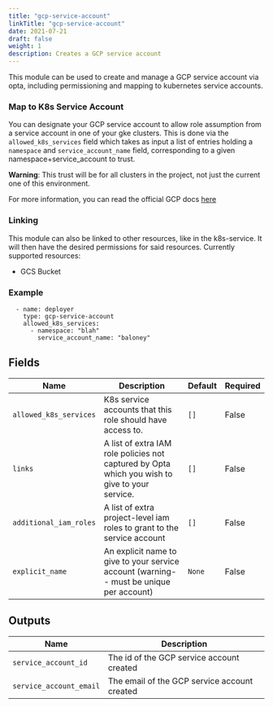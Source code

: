 ```yaml
---
title: "gcp-service-account"
linkTitle: "gcp-service-account"
date: 2021-07-21
draft: false
weight: 1
description: Creates a GCP service account
---
```


This module can be used to create and manage a GCP service account via opta, including permissioning and mapping to 
kubernetes service accounts.

### Map to K8s Service Account
You can designate your GCP service account to allow role assumption from a service account in one of your gke clusters.
This is done via the `allowed_k8s_services` field which takes as input a list of entries holding a `namespace` and 
`service_account_name` field, corresponding to a given namespace+service_account to trust.

__Warning__: This trust will be for all clusters in the project, not just the current one of this environment.

For more information, you can read the official GCP docs [here](https://cloud.google.com/kubernetes-engine/docs/how-to/workload-identity)

### Linking

This module can also be linked to other resources, like in the k8s-service. It will then have the desired permissions
for said resources. Currently supported resources:
* GCS Bucket

### Example

```
  - name: deployer
    type: gcp-service-account
    allowed_k8s_services:
      - namespace: "blah"
        service_account_name: "baloney"
```

## Fields


| Name      | Description | Default | Required |
| ----------- | ----------- | ------- | -------- |
| `allowed_k8s_services` | K8s service accounts that this role should have access to. | `[]` | False |
| `links` | A list of extra IAM role policies not captured by Opta which you wish to give to your service. | `[]` | False |
| `additional_iam_roles` | A list of extra project-level iam roles to grant to the service account | `[]` | False |
| `explicit_name` | An explicit name to give to your service account (warning-- must be unique per account) | `None` | False |

## Outputs


| Name      | Description |
| ----------- | ----------- |
| `service_account_id` | The id of the GCP service account created |
| `service_account_email` | The email of the GCP service account created |